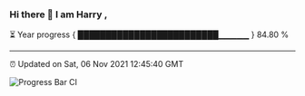 ### Hi there 👋 I am Harry , 

⏳ Year progress { █████████████████████████▁▁▁▁▁ } 84.80 %

---

⏰ Updated on Sat, 06 Nov 2021 12:45:40 GMT

![Progress Bar CI](https://github.com/duykhang68/duykhang68/workflows/Progress%20Bar%20CI/badge.svg)
